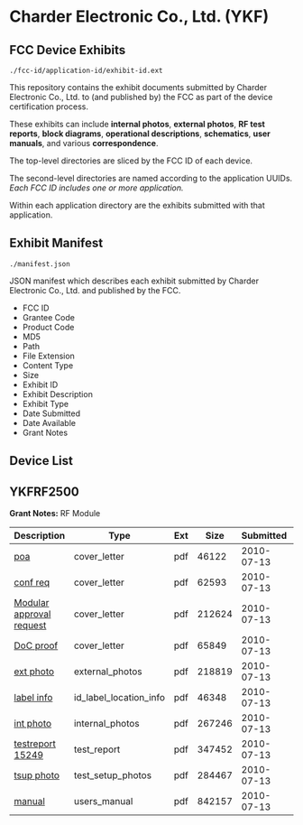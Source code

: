 # Charder Electronic Co., Ltd. (YKF)
## FCC Device Exhibits

```
./fcc-id/application-id/exhibit-id.ext
```

This repository contains the exhibit documents submitted by Charder Electronic Co., Ltd. to (and published by) the FCC as part of the device certification process.

These exhibits can include **internal photos**, **external photos**, **RF test reports**, **block diagrams**, **operational descriptions**, **schematics**, **user manuals**, and various **correspondence**.

The top-level directories are sliced by the FCC ID of each device.

The second-level directories are named according to the application UUIDs. *Each FCC ID includes one or more application.*

Within each application directory are the exhibits submitted with that application. 

## Exhibit Manifest

```
./manifest.json
```

JSON manifest which describes each exhibit submitted by Charder Electronic Co., Ltd. and published by the FCC.

- FCC ID
- Grantee Code
- Product Code
- MD5
- Path
- File Extension
- Content Type
- Size
- Exhibit ID
- Exhibit Description
- Exhibit Type
- Date Submitted
- Date Available
- Grant Notes

## Device List
## YKFRF2500
**Grant Notes:** RF Module

| Description | Type | Ext | Size | Submitted | Available |
| ----------- | ---- | --- | ---- | --------- | --------- |
| [poa](YKFRF2500/9f61d9a493ab941a216917216dff2bcc/1310491.pdf) | cover_letter | pdf | 46122 | 2010-07-13 | 2010-07-14 |
| [conf req](YKFRF2500/9f61d9a493ab941a216917216dff2bcc/1310492.pdf) | cover_letter | pdf | 62593 | 2010-07-13 | 2010-07-14 |
| [Modular approval request](YKFRF2500/9f61d9a493ab941a216917216dff2bcc/1310493.pdf) | cover_letter | pdf | 212624 | 2010-07-13 | 2010-07-14 |
| [DoC proof](YKFRF2500/9f61d9a493ab941a216917216dff2bcc/1310494.pdf) | cover_letter | pdf | 65849 | 2010-07-13 | 2010-07-14 |
| [ext photo](YKFRF2500/9f61d9a493ab941a216917216dff2bcc/1310495.pdf) | external_photos | pdf | 218819 | 2010-07-13 | 2010-07-14 |
| [label info](YKFRF2500/9f61d9a493ab941a216917216dff2bcc/1310497.pdf) | id_label_location_info | pdf | 46348 | 2010-07-13 | 2010-07-14 |
| [int photo](YKFRF2500/9f61d9a493ab941a216917216dff2bcc/1310496.pdf) | internal_photos | pdf | 267246 | 2010-07-13 | 2010-07-14 |
| [testreport 15249](YKFRF2500/9f61d9a493ab941a216917216dff2bcc/1310498.pdf) | test_report | pdf | 347452 | 2010-07-13 | 2010-07-14 |
| [tsup photo](YKFRF2500/9f61d9a493ab941a216917216dff2bcc/1310499.pdf) | test_setup_photos | pdf | 284467 | 2010-07-13 | 2010-07-14 |
| [manual](YKFRF2500/9f61d9a493ab941a216917216dff2bcc/1310500.pdf) | users_manual | pdf | 842157 | 2010-07-13 | 2010-07-14 |
